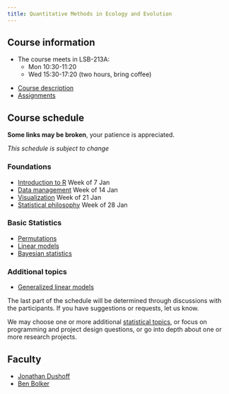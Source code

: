 ```yaml
---
title: Quantitative Methods in Ecology and Evolution
---
```

<!--- This is how you make a comment
-->

<!--- 
## Current

### Each week:

* A brief project report by email on Friday; let us know if you have any questions we can address

### Presentations

Mon 3 April and Wed 5 April

* Let us know if you want to request a day or time
* Your presentation should take 10 minutes or less: try to keep it clear and simple
* Don't over-prepare; the presentation should be an informal overview and progress report
	* Don't let the presentation preparation interfere with the actual project
	* Don't even start preparing your presentation until the Wed or Fri before (depending on when you are presenting)

### Final project

* Email us to tell us when it's time to look
<!-- COMMENT
* _Tell us_ if you can't submit by Friday at noon
* _Ask us_ if you can't submit by Tue at 9:30
COMMENT -->

## Course information

* The course meets in LSB-213A:
	*  Mon 10:30-11:20
	*  Wed 15:30-17:20 (two hours, bring coffee)

-   [Course description](description.html)
-   [Assignments](assignments.html)
<!-- COMMENT
-   [Final project](project.html)
COMMENT -->

## Course schedule

__Some links may be broken__, your patience is appreciated.

_This schedule is subject to change_

### Foundations

* [Introduction to R](Introduction_to_R.html) Week of 7 Jan
* [Data management](Data_management.html) Week of 14 Jan
* [Visualization](Visualization.html) Week of 21 Jan
* [Statistical philosophy](Statistical_philosophy.html) Week of 28 Jan

### Basic Statistics

- [Permutations](Permutations.html)
- [Linear models](Linear_models.html)
- [Bayesian statistics](Bayesian_statistics.html)
<!-- COMMENT
COMMENT -->

### Additional topics

- [Generalized linear models](Generalized_linear_models.html)

<!-- COMMENT
* Generalized linear models
* Mixed models
* Multivariate responses
* Linear model parameters
* Penalized regression
- [Mixed models](Mixed_models.html)
- [Multivariate responses](Multivariate_responses.html)
- [Linear model parameters] (parameters.html)
- [Penalized regression] (penalized.html)
COMMENT -->

The last part of the schedule will be determined through discussions
with the participants. If you have suggestions or requests, let us know.

We may choose one or more additional [statistical topics](topics.html), or focus on programming and project design questions, or go into depth about one or more research projects.

<!-- COMMENT
### Extras

-   [Multiple comparisons](Multiple_comparisons.html)
COMMENT -->

<!-- COMMENT
## Other 

* [Git issues](git_issues.html)
COMMENT -->

## Faculty

-   [Jonathan Dushoff](http://www.biology.mcmaster.ca/dushoff/)
-   [Ben Bolker](http://www.math.mcmaster.ca/~bolker/)

